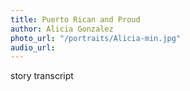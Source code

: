 ```yaml
---
title: Puerto Rican and Proud
author: Alicia Gonzalez
photo_url: "/portraits/Alicia-min.jpg"
audio_url: 
---
```


story transcript